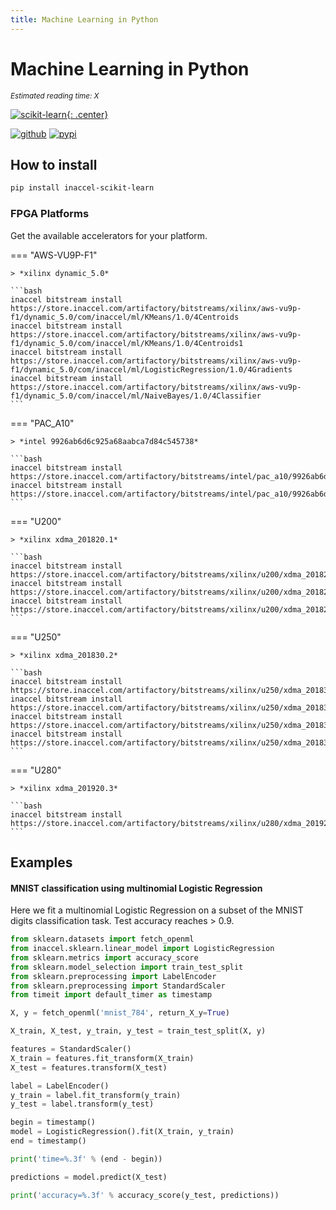 ```yaml
---
title: Machine Learning in Python
---
```


# Machine Learning in Python

*<small id="time">Estimated reading time: X</small>*

[![scikit-learn](/img/scikit-learn.png){: .center}](https://scikit-learn.org)

[![github](https://img.shields.io/static/v1?logo=GitHub&color=181717&label=GitHub&message=Code&style=for-the-badge)](https://github.com/inaccel/scikit-learn)
[![pypi](https://img.shields.io/static/v1?logo=PyPI&color=3775a9&label=PyPI&message=Package&style=for-the-badge)](https://pypi.org/project/inaccel-scikit-learn)

## How to install

```bash
pip install inaccel-scikit-learn
```

### FPGA Platforms

Get the available accelerators for your platform.

=== "AWS-VU9P-F1"

	> *xilinx dynamic_5.0*

	```bash
	inaccel bitstream install https://store.inaccel.com/artifactory/bitstreams/xilinx/aws-vu9p-f1/dynamic_5.0/com/inaccel/ml/KMeans/1.0/4Centroids
	inaccel bitstream install https://store.inaccel.com/artifactory/bitstreams/xilinx/aws-vu9p-f1/dynamic_5.0/com/inaccel/ml/KMeans/1.0/4Centroids1
	inaccel bitstream install https://store.inaccel.com/artifactory/bitstreams/xilinx/aws-vu9p-f1/dynamic_5.0/com/inaccel/ml/LogisticRegression/1.0/4Gradients
	inaccel bitstream install https://store.inaccel.com/artifactory/bitstreams/xilinx/aws-vu9p-f1/dynamic_5.0/com/inaccel/ml/NaiveBayes/1.0/4Classifier
	```

=== "PAC_A10"

	> *intel 9926ab6d6c925a68aabca7d84c545738*

	```bash
	inaccel bitstream install https://store.inaccel.com/artifactory/bitstreams/intel/pac_a10/9926ab6d6c925a68aabca7d84c545738/com/inaccel/ml/KMeans/1.0/1Centroids
	inaccel bitstream install https://store.inaccel.com/artifactory/bitstreams/intel/pac_a10/9926ab6d6c925a68aabca7d84c545738/com/inaccel/ml/LogisticRegression/1.0/1Gradients
	```

=== "U200"

	> *xilinx xdma_201820.1*

	```bash
	inaccel bitstream install https://store.inaccel.com/artifactory/bitstreams/xilinx/u200/xdma_201820.1/com/inaccel/ml/KMeans/1.0/4Centroids
	inaccel bitstream install https://store.inaccel.com/artifactory/bitstreams/xilinx/u200/xdma_201820.1/com/inaccel/ml/KMeans/1.0/4Centroids1
	inaccel bitstream install https://store.inaccel.com/artifactory/bitstreams/xilinx/u200/xdma_201820.1/com/inaccel/ml/LogisticRegression/1.0/4Gradients
	```

=== "U250"

	> *xilinx xdma_201830.2*

	```bash
	inaccel bitstream install https://store.inaccel.com/artifactory/bitstreams/xilinx/u250/xdma_201830.2/com/inaccel/ml/KMeans/1.0/4Centroids
	inaccel bitstream install https://store.inaccel.com/artifactory/bitstreams/xilinx/u250/xdma_201830.2/com/inaccel/ml/KMeans/1.0/4Centroids1
	inaccel bitstream install https://store.inaccel.com/artifactory/bitstreams/xilinx/u250/xdma_201830.2/com/inaccel/ml/LogisticRegression/1.0/4Gradients
	inaccel bitstream install https://store.inaccel.com/artifactory/bitstreams/xilinx/u250/xdma_201830.2/com/inaccel/ml/NaiveBayes/1.0/4Classifier
	```

=== "U280"

	> *xilinx xdma_201920.3*

	```bash
	inaccel bitstream install https://store.inaccel.com/artifactory/bitstreams/xilinx/u280/xdma_201920.3/com/inaccel/ml/NaiveBayes/1.0/4Classifier
	```

## Examples

#### MNIST classification using multinomial Logistic Regression

Here we fit a multinomial Logistic Regression on a subset of the MNIST digits
classification task. Test accuracy reaches > 0.9.

```python
from sklearn.datasets import fetch_openml
from inaccel.sklearn.linear_model import LogisticRegression
from sklearn.metrics import accuracy_score
from sklearn.model_selection import train_test_split
from sklearn.preprocessing import LabelEncoder
from sklearn.preprocessing import StandardScaler
from timeit import default_timer as timestamp

X, y = fetch_openml('mnist_784', return_X_y=True)

X_train, X_test, y_train, y_test = train_test_split(X, y)

features = StandardScaler()
X_train = features.fit_transform(X_train)
X_test = features.transform(X_test)

label = LabelEncoder()
y_train = label.fit_transform(y_train)
y_test = label.transform(y_test)

begin = timestamp()
model = LogisticRegression().fit(X_train, y_train)
end = timestamp()

print('time=%.3f' % (end - begin))

predictions = model.predict(X_test)

print('accuracy=%.3f' % accuracy_score(y_test, predictions))
```
